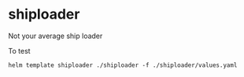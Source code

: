 # shiploader
Not your average ship loader

To test

```
helm template shiploader ./shiploader -f ./shiploader/values.yaml
```